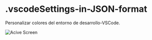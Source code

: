 # .vscodeSettings-in-JSON-format
Personalizar colores del entorno de desarrollo-VSCode.

![Acive Screen](https://i.imgur.com/tvol1fW.png)
